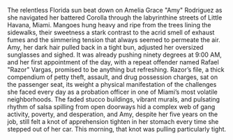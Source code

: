 The relentless Florida sun beat down on Amelia Grace "Amy" Rodriguez as she navigated her battered Corolla through the labyrinthine streets of Little Havana, Miami.  Mangoes hung heavy and ripe from the trees lining the sidewalks, their sweetness a stark contrast to the acrid smell of exhaust fumes and the simmering tension that always seemed to permeate the air.  Amy, her dark hair pulled back in a tight bun, adjusted her oversized sunglasses and sighed.  It was already pushing ninety degrees at 9:00 AM, and her first appointment of the day, with a repeat offender named Rafael "Razor" Vargas, promised to be anything but refreshing. Razor’s file, a thick compendium of petty theft, assault, and drug possession charges, sat on the passenger seat, its weight a physical manifestation of the challenges she faced every day as a probation officer in one of Miami’s most volatile neighborhoods. The faded stucco buildings, vibrant murals, and pulsating rhythm of salsa spilling from open doorways hid a complex web of gang activity, poverty, and desperation, and Amy, despite her five years on the job, still felt a knot of apprehension tighten in her stomach every time she stepped out of her car.  This morning, that knot was pulling particularly tight.
